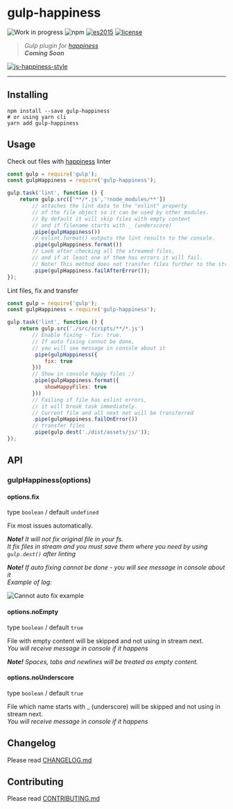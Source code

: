 # gulp-happiness

![Work in progress](https://img.shields.io/badge/Status-WIP-red.svg)
![npm](https://img.shields.io/badge/node-6.3.1-yellow.svg)
[![es2015](https://img.shields.io/badge/ECMAScript-2015_(ES6)-blue.svg)](https://nodejs.org/en/docs/es6/)
[![license](https://img.shields.io/badge/License-MIT-blue.svg)](https://github.com/dutchenkoOleg/gulp-happiness/blob/master/LICENSE)

> _Gulp plugin for [happiness](https://www.npmjs.com/package/happiness)_  
> ___Coming Soon___

[![js-happiness-style](https://cdn.rawgit.com/JedWatson/happiness/master/badge.svg)](https://github.com/JedWatson/happiness)

---

## Installing

```shell
npm install --save gulp-happiness
# or using yarn cli
yarn add gulp-happiness
```

## Usage

Check out files with [happiness](https://www.npmjs.com/package/happiness) linter

```js
const gulp = require('gulp');
const gulpHappiness = require('gulp-happiness');

gulp.task('lint', function () {
	return gulp.src(['**/*.js','!node_modules/**'])
		// attaches the lint data to the "eslint" property
		// of the file object so it can be used by other modules. 
		// By default it will skip files with empty content
		// and if filename starts with _ (underscore)
		.pipe(gulpHappiness())
		// eslint.format() outputs the lint results to the console.
		.pipe(gulpHappiness.format())
		// Look after checking all the streamed files,
		// and if at least one of them has errors it will fail.
		// Note! This method does not transfer files further to the stream!
		.pipe(gulpHappiness.failAfterError());
});
```

Lint files, fix and transfer

```js
const gulp = require('gulp');
const gulpHappiness = require('gulp-happiness');

gulp.task('lint', function () {
	return gulp.src('./src/scripts/**/*.js')
		// Enable fixing - fix: true.
		// If auto fixing cannot be done, 
		// you will see message in console about it
		.pipe(gulpHappiness({
			fix: true
		}))
		// Show in console happy files ;)
		.pipe(gulpHappiness.format({
			showHappyFiles: true
		}))
		// Failing if file has eslint errors,
		// it will break task immediately.
		// Current file and all next not will be transferred
		.pipe(gulpHappiness.failOnError())
		// transfer files
		.pipe(gulp.dest('./dist/assets/js/'));
});
```

## API

### gulpHappiness(options)

#### options.fix

type `boolean` /
default `undefined`

Fix most issues automatically.

*__Note!__ It will not fix original file in your fs.  
It fix files in stream and you must save them where you need by using `gulp.dest()`  after linting*

*__Note!__ If auto fixing cannot be done - you will see message in console about it*  
_Example of log:_

![Cannot auto fix example](https://raw.githubusercontent.com/dutchenkoOleg/gulp-happiness/master/assets/connot-auto-fix.png)

#### options.noEmpty

type `boolean` /
default `true`

File with empty content will be skipped and not using in stream next.  
_You will receive message in console if it happens_

_**Note!** Spaces, tabs and newlines will be treated as empty content._  


#### options.noUnderscore

type `boolean` /
default `true`

File which name starts with _ (underscore) will be skipped and not using in stream next.  
_You will receive message in console if it happens_



## Changelog

Please read [CHANGELOG.md](https://github.com/dutchenkoOleg/gulp-happiness/blob/master/CHANGELOG.md)

## Contributing

Please read [CONTRIBUTING.md](https://github.com/dutchenkoOleg/gulp-happiness/blob/master/CONTRIBUTING.md)
